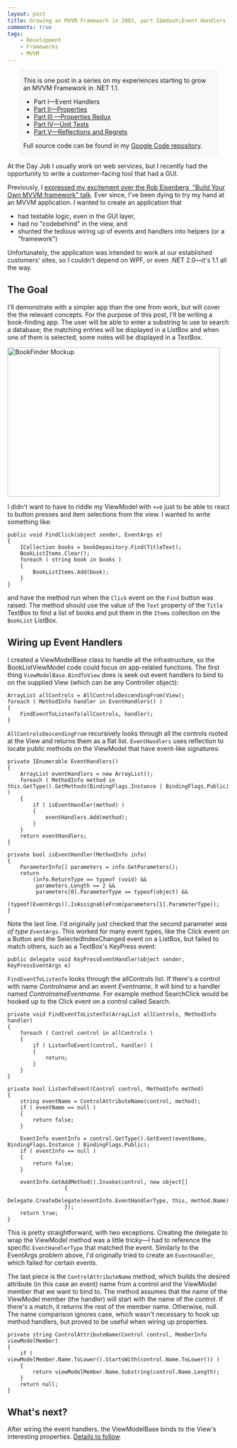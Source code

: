 ```yaml
---
layout: post
title: Growing an MVVM Framework in 2003, part I&mdash;Event Handlers
comments: true
tags:
    - Development
    - Frameworks
    - MVVM
---
```


<div style="padding-left:.5em;padding-right:.5em;margin-left:2em;margin-right:2em;border:1px solid #EEE;background-color:#F8F8F8;">

This is one post in a series on my experiences starting to grow an MVVM Framework in .NET 1.1.

* Part I&mdash;Event Handlers
* <a href="{{ site.url }}{% post_url 2010-11-10-growing-an-mvvm-framework-in-2003-part-ii-properties %}">Part II&mdash;Properties</a>
* <a href="{{ site.url }}{% post_url 2010-11-21-growing-an-mvvm-framework-in-2003-part-iii-properties-redux %}">Part III &mdash;Properties Redux
* <a href="{{ site.url }}{% post_url 2010-11-30-growing-an-mvvm-framework-in-2003-part-iv-unit-tests %}">Part IV&mdash;Unit Tests</a>
* <a href="{{ site.url }}{% post_url 2011-02-15-growing-an-mvvm-framework-in-2003-part-v-reflections-and-regrets %}">Part V&mdash;Reflections and Regrets</a>

Full source code can be found in my <a href="http://code.google.com/p/blairconrad/source/browse/#svn/trunk/BlogExamples/2010-10-mvvm-.net1.1/BookFinder">Google Code repository</a>.

</div>

At the Day Job I usually work on web services, but I recently had the opportunity to write a customer-facing tool that had a GUI.

Previously, I <a href="{{ site.url }}{% post_url 2010-04-02-watch-even-if-youre-not-building-an-mvvm-app %}">expressed my excitement over the Rob Eisenberg  "Build Your Own MVVM framework" talk</a>. Ever since, I've been dying to try my hand at an MVVM application. I wanted to create an application that

* had testable logic, even in the GUI layer,
* had no "codebehind" in the view, and
* shunted the tedious wiring up of events and handlers into helpers (or a "framework")

Unfortunately, the application was intended to work at our established customers' sites, so I couldn't depend on WPF, or even .NET 2.0&mdash;it's 1.1 all the way.

<h2>The Goal</h2>
I'll demonstrate with a simpler app than the one from work, but will cover the the relevant concepts. For the purpose of this post, I'll be writing a book-finding app. The user will be able to enter a substring to use to search a database; the matching entries will be displayed in a ListBox and when one of them is selected, some notes will be displayed in a TextBox.

<a href="{{ site.image_dir }}/bookfindermockup.png"><img class="aligncenter size-full wp-image-595" title="bookfindermockup" src="{{ site.image_dir }}/bookfindermockup.png" alt="BookFinder Mockup" width="480" height="337" /></a>

I didn't want to have to riddle my ViewModel with <code>+=</code>s just to be able to react to button presses and item selections from the view. I wanted to write something like:

<pre><code class="csharp">public void FindClick(object sender, EventArgs e)
{
    ICollection books = bookDepository.Find(TitleText);
    BookListItems.Clear();
    foreach ( string book in books )
    {
        BookListItems.Add(book);
    }
}</code></pre>
and have the method run when the <code>Click</code> event on the <code>Find</code> button was raised. The method should use the value of the <code>Text</code> property of the <code>Title</code> TextBox to find a list of books and put them in the <code>Items</code> collection on the <code>BookList</code> ListBox.

<h2>Wiring up Event Handlers</h2>
I created a ViewModelBase class to handle all the infrastructure, so the BookListViewModel code could focus on app-related functions. The first thing <code>ViewModelBase.BindToView</code> does is seek out event handlers to bind to on the supplied View (which can be any Controller object):
 
<pre><code class="csharp">ArrayList allControls = AllControlsDescendingFrom(View);
foreach ( MethodInfo handler in EventHandlers() )
{
    FindEventToListenTo(allControls, handler);
}</code></pre>

<code>AllControlsDescendingFrom</code> recursively looks through all the controls rooted at the View and returns them as a flat list. <code>EventHandlers</code> uses reflection to locate public methods on the ViewModel that have event-like signatures:
<pre><code class="csharp">private IEnumerable EventHandlers()
{
    ArrayList eventHandlers = new ArrayList();
    foreach ( MethodInfo method in this.GetType().GetMethods(BindingFlags.Instance | BindingFlags.Public) )
    {
        if ( isEventHandler(method) )
        {
            eventHandlers.Add(method);
        }
    }
    return eventHandlers;
}

private bool isEventHandler(MethodInfo info)
{
    ParameterInfo[] parameters = info.GetParameters();
    return
        (info.ReturnType == typeof (void) &&
         parameters.Length == 2 &&
         parameters[0].ParameterType == typeof(object) &&
         (typeof(EventArgs)).IsAssignableFrom(parameters[1].ParameterType));
}</code></pre>
Note the last line. I'd originally just checked that the second parameter <em>was of type <code>EventArgs</code></em>. This worked for many event types, like the Click event on a Button and the SelectedIndexChanged event on a ListBox, but failed to match others, such as a TextBox's KeyPress event:
<pre><code class="csharp">public delegate void KeyPressEventHandler(object sender, KeyPressEventArgs e)</code></pre>

<code>FindEventToListenTo</code> looks through the allControls list. If there's a control with name <em>Controlname</em> and an event <em>Eventname</em>, it will bind to a handler named <em>ControlnameEventname</em>. For example method SearchClick would be hooked up to the Click event on a control called Search.

<pre><code class="csharp linenos=table">private void FindEventToListenTo(ArrayList allControls, MethodInfo handler)
{
    foreach ( Control control in allControls )
    {
        if ( ListenToEvent(control, handler) )
        {
            return;
        }
    }
}

private bool ListenToEvent(Control control, MethodInfo method)
{
    string eventName = ControlAttributeName(control, method);
    if ( eventName == null )
    {
        return false;
    }
    
    EventInfo eventInfo = control.GetType().GetEvent(eventName, BindingFlags.Instance | BindingFlags.Public);
    if ( eventInfo == null )
    {
        return false;
    }

    eventInfo.GetAddMethod().Invoke(control, new object[]
                  {
                    Delegate.CreateDelegate(eventInfo.EventHandlerType, this, method.Name)
                  });
    return true;
}</code></pre>

This is pretty straightforward, with two exceptions. Creating the delegate to wrap the ViewModel method was a little tricky&mdash;I had to reference the specific <code>EventHandlerType</code> that matched the event. Similarly to the EventArgs problem above, I'd originally tried to create an  <code>EventHandler</code>, which failed for certain events.

The last piece is the <code>ControlAttributeName</code> method, which builds the desired attribute (in this case an event) name from a control and the ViewModel member that we want to bind to. The method assumes that the name of the ViewModel member (the handler) will start with the name of the control. If there's a match, it returns the rest of the member name. Otherwise, null. 
The name comparison ignores case, which wasn't necessary to hook up method handlers, but proved to be useful when wiring up properties.
<pre><code class="csharp">private string ControlAttributeName(Control control, MemberInfo viewModelMember)
{
    if ( viewModelMember.Name.ToLower().StartsWith(control.Name.ToLower()) )
    {
        return viewModelMember.Name.Substring(control.Name.Length);
    }
    return null;
}</code></pre>
<h2>What's next?</h2>
After wiring the event handlers, the ViewModelBase binds to the View's interesting properties. <a href="{{ site.url }}{% post_url 2010-11-10-growing-an-mvvm-framework-in-2003-part-ii-properties %}">Details to follow</a>.
